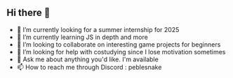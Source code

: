 ## Hi there 👋

- 🔭 I’m currently looking for a summer internship for 2025
- 🌱 I’m currently learning JS in depth and more
- 👯 I’m looking to collaborate on interesting game projects for beginners
- 🤔 I’m looking for help with costudying since I lose motivation sometimes
- 💬 Ask me about anything you'd like. I'm available
- 📫 How to reach me through Discord : peblesnake

